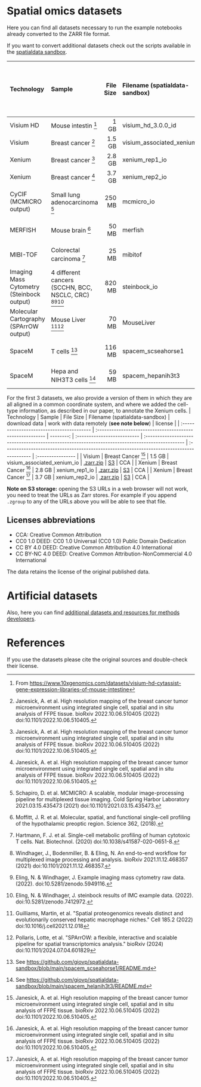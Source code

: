 # Spatial omics datasets

Here you can find all datasets necessary to run the example notebooks already converted to the ZARR file format.

If you want to convert additional datasets check out the scripts available in the [spatialdata sandbox](https://github.com/giovp/spatialdata-sandbox).

| Technology                                | Sample                                                    | File Size | Filename (spatialdata-sandbox) | download data                                                                                   | work with data remotely (**see note below**)                                               | license           |
| :---------------------------------------- | :-------------------------------------------------------- | --------: | :----------------------------- | :---------------------------------------------------------------------------------------------- | :----------------------------------------------------------------------------------------- | :---------------- |
| Visium HD                                 | Mouse intestin [^2]                                       |      1 GB | visium_hd_3.0.0_id             | [.zarr.zip](https://s3.embl.de/spatialdata/spatialdata-sandbox/visium_hd_3.0.0_io.zip)          | [S3](https://s3.embl.de/spatialdata/spatialdata-sandbox/visium_hd_3.0.0_io.zarr/)          | CCA               |
| Visium                                    | Breast cancer [^3]                                        |    1.5 GB | visium_associated_xenium_io    | [.zarr.zip](https://s3.embl.de/spatialdata/spatialdata-sandbox/visium_associated_xenium_io.zip) | [S3](https://s3.embl.de/spatialdata/spatialdata-sandbox/visium_associated_xenium_io.zarr/) | CCA               |
| Xenium                                    | Breast cancer [^3]                                        |    2.8 GB | xenium_rep1_io                 | [.zarr.zip](https://s3.embl.de/spatialdata/spatialdata-sandbox/xenium_rep1_io.zip)              | [S3](https://s3.embl.de/spatialdata/spatialdata-sandbox/xenium_rep1_io.zarr/)              | CCA               |
| Xenium                                    | Breast cancer [^3]                                        |    3.7 GB | xenium_rep2_io                 | [.zarr.zip](https://s3.embl.de/spatialdata/spatialdata-sandbox/xenium_rep2_io.zip)              | [S3](https://s3.embl.de/spatialdata/spatialdata-sandbox/xenium_rep2_io.zarr/)              | CCA               |
| CyCIF (MCMICRO output)                    | Small lung adenocarcinoma [^4]                            |    250 MB | mcmicro_io                     | [.zarr.zip](https://s3.embl.de/spatialdata/spatialdata-sandbox/mcmicro_io.zip)                  | [S3](https://s3.embl.de/spatialdata/spatialdata-sandbox/mcmicro_io.zarr/)                  | CC BY-NC 4.0 DEED |
| MERFISH                                   | Mouse brain [^5]                                          |     50 MB | merfish                        | [.zarr.zip](https://s3.embl.de/spatialdata/spatialdata-sandbox/merfish.zip)                     | [S3](https://s3.embl.de/spatialdata/spatialdata-sandbox/merfish.zarr/)                     | CC0 1.0 DEED      |
| MIBI-TOF                                  | Colorectal carcinoma [^6]                                 |     25 MB | mibitof                        | [.zarr.zip](https://s3.embl.de/spatialdata/spatialdata-sandbox/mibitof.zip)                     | [S3](https://s3.embl.de/spatialdata/spatialdata-sandbox/mibitof.zarr/)                     | CC BY 4.0 DEED    |
| Imaging Mass Cytometry (Steinbock output) | 4 different cancers (SCCHN, BCC, NSCLC, CRC) [^7][^8][^9] |    820 MB | steinbock_io                   | [.zarr.zip](https://s3.embl.de/spatialdata/spatialdata-sandbox/steinbock_io.zip)                | [S3](https://s3.embl.de/spatialdata/spatialdata-sandbox/steinbock_io.zarr/)                | CC BY 4.0 DEED    |
| Molecular Cartography (SPArrOW output)    | Mouse Liver [^10][^11]                                    |     70 MB | MouseLiver                     | [.zarr.zip](https://s3.embl.de/spatialdata/spatialdata-sandbox/mouse_liver.zip)                 | [S3](https://s3.embl.de/spatialdata/spatialdata-sandbox/mouse_liver.zarr)                  | CC BY 4.0 DEED    |
| SpaceM                                    | T cells [^12]                                             |    116 MB | spacem_scseahorse1             | [.zarr.zip](https://s3.embl.de/spatialdata/raw_data/20220121_ScSeahorse1.zip)                   | NA                                                                                         | CC BY 4.0 DEED    |
| SpaceM                                    | Hepa and NIH3T3 cells [^13]                               |     59 MB | spacem_hepanih3t3              | [.zarr.zip](https://s3.embl.de/spatialdata/raw_data/20221014_HeLaNIH3T3.zip)                    | NA                                                                                         | CC BY 4.0 DEED    |

For the first 3 datasets, we also provide a version of them in which they are all aligned in a common coordinate system, and where we added the cell-type information, as described in our paper, to annotate the Xenium cells.
| Technology | Sample | File Size | Filename (spatialdata-sandbox) | download data | work with data remotely (**see note below**) | license |
| :---------------------------------------- | :-------------------------------------------------------- | --------: | :-------------------------- | :---------------------------------------------------------------------------------------------- | :----------------------------------------------------------------------------------------- | :---------------- |
| Visium | Breast Cancer [^3] | 1.5 GB | visium_associated_xenium_io | [.zarr.zip](https://s3.embl.de/spatialdata/spatialdata-sandbox/visium_associated_xenium_io_aligned.zip) | [S3](https://s3.embl.de/spatialdata/spatialdata-sandbox/visium_associated_xenium_io_aligned.zarr/) | CCA |
| Xenium | Breast Cancer [^3] | 2.8 GB | xenium_rep1_io | [.zarr.zip](https://s3.embl.de/spatialdata/spatialdata-sandbox/xenium_rep1_io_aligned.zip) | [S3](https://s3.embl.de/spatialdata/spatialdata-sandbox/xenium_rep1_io_aligned.zarr/) | CCA |
| Xenium | Breast Cancer [^3] | 3.7 GB | xenium_rep2_io | [.zarr.zip](https://s3.embl.de/spatialdata/spatialdata-sandbox/xenium_rep2_io_aligned.zip) | [S3](https://s3.embl.de/spatialdata/spatialdata-sandbox/xenium_rep2_io_aligned.zarr/) | CCA |

**Note on S3 storage:** opening the S3 URLs in a web browser will not work, you need to treat the URLs as Zarr stores. For example if you append `.zgroup` to any of the URLs above you will be able to see that file.

## Licenses abbreviations

- CCA: Creative Common Attribution
- CC0 1.0 DEED: CC0 1.0 Universal (CC0 1.0) Public Domain Dedication
- CC BY 4.0 DEED: Creative Common Attribution 4.0 International
- CC BY-NC 4.0 DEED: Creative Common Attribution-NonCommercial 4.0 International

The data retains the license of the original published data.

<!-- to add: raccoon, blobs, "additional resources for methods developers" -->
<!-- Artificial datasets
| Description | File Size| Filename                     | download data                                                                                   | work with data remotely [^1]                                                               |
| :--------------------- | :------------------------- | --------:| :--------------------------  | :---------------------------------------------------------------------------------------------- | :----------------------------------------------------------------------------------------- || -                      | -                          |     11 kB| toy                          | [.zarr.zip](https://s3.embl.de/spatialdata/spatialdata-sandbox/toy.zip)                         | [S3](https://s3.embl.de/spatialdata/spatialdata-sandbox/toy.zarr/)                         | -->

# Artificial datasets

Also, here you can find [additional datasets and resources for methods developers](https://github.com/scverse/spatialdata-notebooks/blob/main/notebooks/developers_resources/storage_format/).

# References

If you use the datasets please cite the original sources and double-check their license.

[^2]: From https://www.10xgenomics.com/datasets/visium-hd-cytassist-gene-expression-libraries-of-mouse-intestine

[^3]: Janesick, A. et al. High resolution mapping of the breast cancer tumor microenvironment using integrated single cell, spatial and in situ analysis of FFPE tissue. bioRxiv 2022.10.06.510405 (2022) doi:10.1101/2022.10.06.510405.

[^4]: Schapiro, D. et al. MCMICRO: A scalable, modular image-processing pipeline for multiplexed tissue imaging. Cold Spring Harbor Laboratory 2021.03.15.435473 (2021) doi:10.1101/2021.03.15.435473.

[^5]: Moffitt, J. R. et al. Molecular, spatial, and functional single-cell profiling of the hypothalamic preoptic region. Science 362, (2018).

[^6]: Hartmann, F. J. et al. Single-cell metabolic profiling of human cytotoxic T cells. Nat. Biotechnol. (2020) doi:10.1038/s41587-020-0651-8.

[^7]: Windhager, J., Bodenmiller, B. & Eling, N. An end-to-end workflow for multiplexed image processing and analysis. bioRxiv 2021.11.12.468357 (2021) doi:10.1101/2021.11.12.468357.

[^8]: Eling, N. & Windhager, J. Example imaging mass cytometry raw data. (2022). doi:10.5281/zenodo.5949116.

[^9]: Eling, N. & Windhager, J. steinbock results of IMC example data. (2022). doi:10.5281/zenodo.7412972.

[^10]: Guilliams, Martin, et al. "Spatial proteogenomics reveals distinct and evolutionarily conserved hepatic macrophage niches." Cell 185.2 (2022) doi:10.1016/j.cell2021.12.018

[^11]: Pollaris, Lotte, et al. "SPArrOW: a flexible, interactive and scalable pipeline for spatial transcriptomics analysis." bioRxiv (2024) doi:10.1101/2024.07.04.601829

[^12]: See https://github.com/giovp/spatialdata-sandbox/blob/main/spacem_scseahorse1/README.md

[^13]: See https://github.com/giovp/spatialdata-sandbox/blob/main/spacem_helanih3t3/README.md
